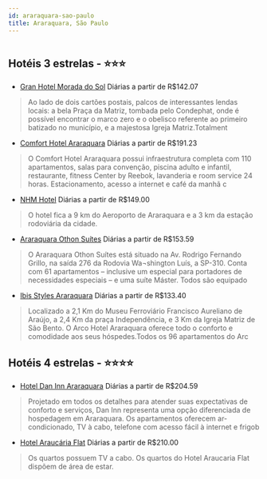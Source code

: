 ```yaml
---
id: araraquara-sao-paulo
title: Araraquara, São Paulo
---
```


<center><img src="http://media.omnibees.com/Images/6871/Property/267890.jpg" alt="" /></center>


## Hotéis 3 estrelas - ⭐️⭐️⭐️

-    [Gran Hotel Morada do Sol](https://www.hurb.com/hoteis/araraquara/gran-hotel-morada-do-sol-OMN-6871?cmp=18055) Diárias a partir de R$142.07
   > Ao lado de dois cartões postais, palcos de interessantes lendas locais: a bela Praça da Matriz, tombada pelo Condephat, onde é possível encontrar o marco zero e o obelisco referente ao primeiro batizado no município, e a majestosa Igreja Matriz.Totalment
-    [Comfort Hotel Araraquara](https://www.hurb.com/hoteis/araraquara/comfort-hotel-araraquara-OMN-1920?cmp=18055) Diárias a partir de R$191.23
   > O Comfort Hotel Araraquara possui infraestrutura completa com 110 apartamentos, salas para convenção, piscina adulto e infantil, restaurante, fitness Center by Reebok, lavanderia e room service 24 horas. Estacionamento, acesso a internet e café da manhã c
-    [NHM Hotel](https://www.hurb.com/hoteis/araraquara/nhm-hotel-10946?cmp=18055) Diárias a partir de R$149.00
   > O hotel fica a 9 km do Aeroporto de Araraquara e a 3 km da estação rodoviária da cidade.
-    [Araraquara Othon Suítes](https://www.hurb.com/hoteis/araraquara/araraquara-othon-suites-OMN-2190?cmp=18055) Diárias a partir de R$153.59
   > O Araraquara Othon Suítes está situado na Av. Rodrigo Fernando Grillo, na saída 276 da Rodovia Wa¬shington Luís, a SP-310. Conta com 61 apartamentos – inclusive um especial para portadores de necessidades especiais – e uma suíte Máster. Todos são equipado
-    [Ibis Styles Araraquara](https://www.hurb.com/hoteis/araraquara/ibis-styles-araraquara-OMN-5237?cmp=18055) Diárias a partir de R$133.40
   > Localizado a 2,1 Km do Museu Ferroviário Francisco Aureliano de Araújo, a 2,4 Km da praça Independência, e 3 Km da Igreja Matriz de São Bento. O Arco Hotel Araraquara oferece todo o conforto e comodidade aos seus hóspedes.Todos os 96 apartamentos do Arc

## Hotéis 4 estrelas - ⭐️⭐️⭐️⭐️

-    [Hotel Dan Inn Araraquara](https://www.hurb.com/hoteis/araraquara/hotel-dan-inn-araraquara-OMN-2088?cmp=18055) Diárias a partir de R$204.59
   > Projetado em todos os detalhes para atender suas expectativas de conforto e serviços, Dan Inn representa uma opção diferenciada de hospedagem em Araraquara. Os apartamentos oferecem ar-condicionado, TV à cabo, telefone com acesso fácil à internet e frigob
-    [Hotel Araucária Flat](https://www.hurb.com/hoteis/araraquara/hotel-araucaria-flat-10052?cmp=18055) Diárias a partir de R$210.00
   > Os quartos possuem TV a cabo. Os quartos do Hotel Araucaria Flat dispõem de área de estar.
